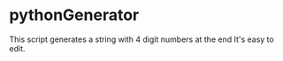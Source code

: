 # pythonGenerator
This script generates a string with 4 digit numbers at the end
It's easy to edit.

